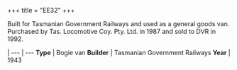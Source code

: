 +++
title = "EE32"
+++

Built for Tasmanian Government Railways and used as a general goods van. Purchased by Tas. Locomotive Coy. Pty. Ltd. in 1987 and sold to DVR in 1992.

 |
--- | ---
**Type** | Bogie van
**Builder** | Tasmanian Government Railways
**Year** | 1943